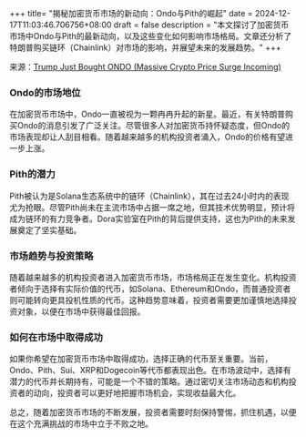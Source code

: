 +++
title= "揭秘加密货币市场的新动向：Ondo与Pith的崛起"
date = 2024-12-17T11:03:46.706756+08:00
draft = false
description = "本文探讨了加密货币市场中Ondo与Pith的最新动向，以及这些变化如何影响市场格局。文章还分析了特朗普购买链环（Chainlink）对市场的影响，并展望未来的发展趋势。"
+++

来源：[Trump Just Bought ONDO (Massive Crypto Price Surge Incoming)](https://www.youtube.com/watch?v=OjFyxm9FqQw)

### Ondo的市场地位

在加密货币市场中，Ondo一直被视为一颗冉冉升起的新星。最近，有关特朗普购买Ondo的消息引发了广泛关注。尽管很多人对加密货币持怀疑态度，但Ondo的市场表现却让人刮目相看。随着越来越多的机构投资者涌入，Ondo的价格有望进一步上涨。

### Pith的潜力

Pith被认为是Solana生态系统中的链环（Chainlink），其在过去24小时内的表现尤为抢眼。尽管Pith尚未在主流市场中占据一席之地，但其技术优势明显，预计将成为链环的有力竞争者。Dora实验室在Pith的背后提供支持，这也为Pith的未来发展奠定了坚实基础。

### 市场趋势与投资策略

随着越来越多的机构投资者进入加密货币市场，市场格局正在发生变化。机构投资者倾向于选择有实际价值的代币，如Solana、Ethereum和Ondo，而普通投资者则可能转向更具投机性质的代币。这种趋势意味着，投资者需要更加谨慎地选择投资对象，以便在市场中获得最佳回报。

### 如何在市场中取得成功

如果你希望在加密货币市场中取得成功，选择正确的代币至关重要。当前，Ondo、Pith、Sui、XRP和Dogecoin等代币都表现出色。在市场波动中，选择有潜力的代币并长期持有，可能是一个不错的策略。通过密切关注市场动态和机构投资者的动向，投资者可以更好地把握市场机会，实现收益最大化。

总之，随着加密货币市场的不断发展，投资者需要时刻保持警惕，抓住机遇，以便在这个充满挑战的市场中立于不败之地。